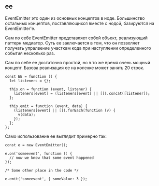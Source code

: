 ## ee

EventEmitter это один из основных концептов в ноде. Большинство остальных концептов, поставляющихся вместе с нодой, базируются на EventEmitter'е.

Сам по себе EventEmitter представляет собой объект, реализующий паттерн медиатор. Суть ee заключается в том, что он позволяет получать упралвение участкам кода при наступлении определенного события несколько раз.

Сам по себе ee достаточно простой, но в то же время очень мощный концепт. Базова реализация ee на коленке может занять 20 строк.

```
const EE = function () {
  let listeners = {};

  this.on = function (event, listener) {
    listeners[event] = (listeners[event] || []).concat([listener]);
  };

  this.emit = function (event, data) {
    (listeners[event] || []).forEach(function (v) {
      v(data);
    });
  };
};
```

Само использование ee выглядит примерно так:
```
const e = new EventEmitter();

e.on('someevent', function () {
  // now we know that some event happened
});

/* Some other place in the code */

e.emit('someevent', { someValue: 3 });
```
